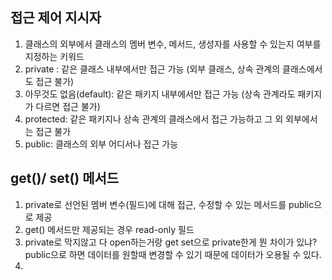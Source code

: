 접근 제어 지시자
-----------------------
1. 클래스의 외부에서 클래스의 멤버 변수, 메서드, 생성자를 사용할 수 있는지 여부를 지정하는 키워드
2. private : 같은 클래스 내부에서만 접근 가능 (외부 클래스, 상속 관계의 클래스에서도 접근 불가)
3. 아무것도 없음(default): 같은 패키지 내부에서만 접근 가능 (상속 관계라도 패키지가 다르면 접근 불가)
4. protected: 같은 패키지나 상속 관계의 클래스에서 접근 가능하고 그 외 외부에서는 접근 불가
5. public: 클래스의 외부 어디서나 접근 가능

get()/ set() 메서드
---------------------------
1. private로 선언된 멤버 변수(필드)에 대해 접근, 수정할 수 있는 메서드를 public으로 제공
2. get() 메서드만 제공되는 경우 read-only 필드
3. private로 막지않고 다 open하는거랑 get set으로 private한게 뭔 차이가 있냐?
public으로 하면 데이터를 원할때 변경할 수 있기 때문에 데이터가 오용될 수 있다.
4. 
